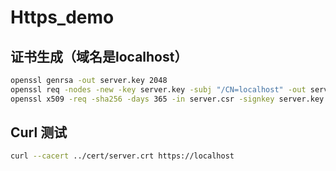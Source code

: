 # Https_demo

## 证书生成（域名是localhost）
```bash
openssl genrsa -out server.key 2048
openssl req -nodes -new -key server.key -subj "/CN=localhost" -out server.csr
openssl x509 -req -sha256 -days 365 -in server.csr -signkey server.key -out server.crt
```


## Curl 测试
```bash
curl --cacert ../cert/server.crt https://localhost
```
